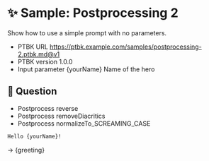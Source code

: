 # ✨ Sample: Postprocessing 2

Show how to use a simple prompt with no parameters.

-   PTBK URL https://ptbk.example.com/samples/postprocessing-2.ptbk.md@v1
-   PTBK version 1.0.0
-   Input parameter {yourName} Name of the hero

## 💬 Question

-   Postprocess reverse
-   Postprocess removeDiacritics
-   Postprocess normalizeTo_SCREAMING_CASE

```markdown
Hello {yourName}!
```

-> {greeting}

